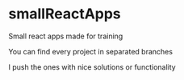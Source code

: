 # smallReactApps

Small react apps made for training 

You can find every project in separated branches

I push the ones with nice solutions or functionality
